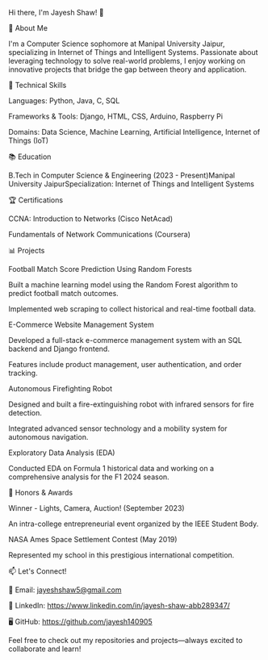 Hi there, I'm Jayesh Shaw! 👋

🚀 About Me

I'm a Computer Science sophomore at Manipal University Jaipur, specializing in Internet of Things and Intelligent Systems. Passionate about leveraging technology to solve real-world problems, I enjoy working on innovative projects that bridge the gap between theory and application.

🔧 Technical Skills

Languages: Python, Java, C, SQL

Frameworks & Tools: Django, HTML, CSS, Arduino, Raspberry Pi

Domains: Data Science, Machine Learning, Artificial Intelligence, Internet of Things (IoT)

📚 Education

B.Tech in Computer Science & Engineering (2023 - Present)Manipal University JaipurSpecialization: Internet of Things and Intelligent Systems

🏆 Certifications

CCNA: Introduction to Networks (Cisco NetAcad)

Fundamentals of Network Communications (Coursera)

📊 Projects

Football Match Score Prediction Using Random Forests

Built a machine learning model using the Random Forest algorithm to predict football match outcomes.

Implemented web scraping to collect historical and real-time football data.

E-Commerce Website Management System

Developed a full-stack e-commerce management system with an SQL backend and Django frontend.

Features include product management, user authentication, and order tracking.

Autonomous Firefighting Robot

Designed and built a fire-extinguishing robot with infrared sensors for fire detection.

Integrated advanced sensor technology and a mobility system for autonomous navigation.

Exploratory Data Analysis (EDA)

Conducted EDA on Formula 1 historical data and working on a comprehensive analysis for the F1 2024 season.

🏅 Honors & Awards

Winner - Lights, Camera, Auction! (September 2023)

An intra-college entrepreneurial event organized by the IEEE Student Body.

NASA Ames Space Settlement Contest (May 2019)

Represented my school in this prestigious international competition.

📫 Let's Connect!

📧 Email: jayeshshaw5@gmail.com

💼 LinkedIn: https://www.linkedin.com/in/jayesh-shaw-abb289347/

🖥️ GitHub: https://github.com/jayesh140905

Feel free to check out my repositories and projects—always excited to collaborate and learn!

